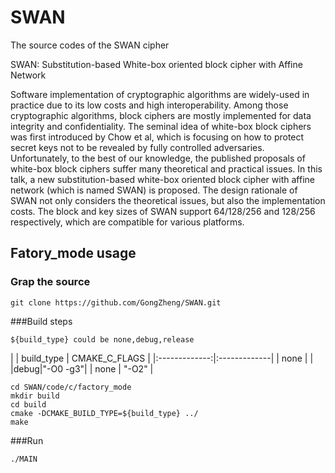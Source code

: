 # SWAN
The source codes of the SWAN cipher

SWAN: Substitution-based White-box oriented block cipher with Affine Network

Software implementation of cryptographic algorithms are widely-used in practice due to its low costs and high interoperability. Among those cryptographic algorithms, block ciphers are mostly implemented for data integrity and confidentiality. The seminal idea of white-box block ciphers was first introduced by Chow et al, which is focusing on how to protect secret keys not to be revealed by fully controlled adversaries. Unfortunately, to the best of our knowledge, the published proposals of white-box block ciphers suffer many theoretical and practical issues. In this talk, a new substitution-based white-box oriented block cipher with affine network (which is named SWAN) is proposed. The design rationale of SWAN not only considers the theoretical issues, but also the implementation costs. The block and key sizes of SWAN support 64/128/256 and 128/256 respectively, which are compatible for various platforms.


## Fatory_mode usage

### Grap the source
```
git clone https://github.com/GongZheng/SWAN.git
```

###Build steps

```
${build_type} could be none,debug,release
```


| | build_type | CMAKE_C_FLAGS |
|:-------------:|:-------------|
| none |  |
|debug|"-O0 -g3"|
| none | "-O2" |

```
cd SWAN/code/c/factory_mode
mkdir build
cd build
cmake -DCMAKE_BUILD_TYPE=${build_type} ../
make
```


###Run

```
./MAIN
```

